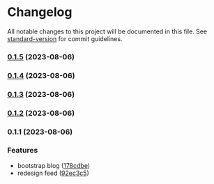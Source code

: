 # Changelog

All notable changes to this project will be documented in this file. See [standard-version](https://github.com/conventional-changelog/standard-version) for commit guidelines.

### [0.1.5](https://github.com/toledompm/post-client/compare/v0.1.4...v0.1.5) (2023-08-06)

### [0.1.4](https://github.com/toledompm/post-client/compare/v0.1.3...v0.1.4) (2023-08-06)

### [0.1.3](https://github.com/toledompm/post-client/compare/v0.1.2...v0.1.3) (2023-08-06)

### [0.1.2](https://github.com/toledompm/post-client/compare/v0.1.1...v0.1.2) (2023-08-06)

### 0.1.1 (2023-08-06)

### Features

- bootstrap blog ([178cdbe](https://github.com/toledompm/post-client/commit/178cdbe5b3b0a946bcdc2e1701a01ccff4603e69))
- redesign feed ([92ec3c5](https://github.com/toledompm/post-client/commit/92ec3c51cba42408e43f11f7b7088eae14a84b62))
